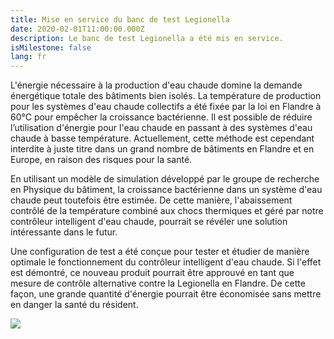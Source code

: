 ```yaml
---
title: Mise en service du banc de test Legionella
date: 2020-02-01T11:00:00.000Z
description: Le banc de test Legionella a été mis en service.
isMilestone: false
lang: fr
---
```

L'énergie nécessaire à la production d'eau chaude domine la demande énergétique totale des bâtiments bien isolés. La température de production pour les systèmes d'eau chaude collectifs a été fixée par la loi en Flandre à 60°C pour empêcher la croissance bactérienne. Il est possible de réduire l’utilisation d'énergie pour l'eau chaude en passant à des systèmes d'eau chaude à basse température. Actuellement, cette méthode est cependant interdite à juste titre dans un grand nombre de bâtiments en Flandre et en Europe, en raison des risques pour la santé.

En utilisant un modèle de simulation développé par le groupe de recherche en Physique du bâtiment, la croissance bactérienne dans un système d'eau chaude peut toutefois être estimée. De cette manière, l'abaissement contrôlé de la température combiné aux chocs thermiques et géré par notre contrôleur intelligent d'eau chaude, pourrait se révéler une solution intéressante dans le futur.

Une configuration de test a été conçue pour tester et étudier de manière optimale le fonctionnement du contrôleur intelligent d'eau chaude. Si l'effet est démontré, ce nouveau produit pourrait être approuvé en tant que mesure de contrôle alternative contre la Legionella en Flandre. De cette façon, une grande quantité d'énergie pourrait être économisée sans mettre en danger la santé du résident.

![](/uploads/proefopstelling.jpg)